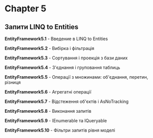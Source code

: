 # Chapter 5
## Запити LINQ to Entities

**EntityFramework5.1** - Введение в LINQ to Entities

**EntityFramework5.2** - Вибірка і фільтрація

**EntityFramework5.3** - Сортування і проекція з бази даних

**EntityFramework5.4** - З'єднання і груповання таблиць

**EntityFramework5.5** - Операції з множинами: об'єднання, перетин, різниця

**EntityFramework5.6** - Агрегатні операції

**EntityFramework5.7** - Відстеження об'єктів і AsNoTracking

**EntityFramework5.8** - Виконання запитів

**EntityFramework5.9** - IEnumerable та IQueryable

**EntityFramework5.10** - Фільтри запитів рівня моделі